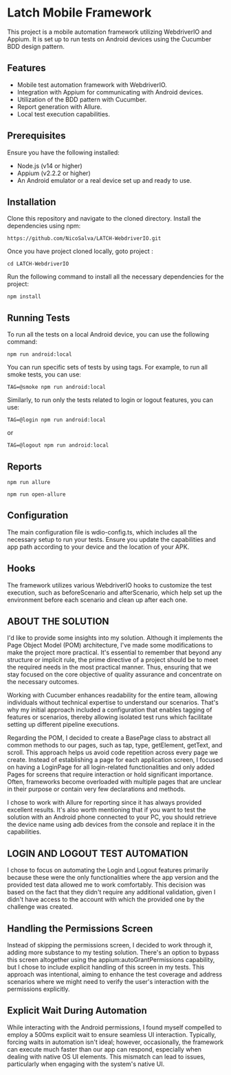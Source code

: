 # Latch Mobile Framework

This project is a mobile automation framework utilizing WebdriverIO and Appium. It is set up to run tests on Android devices using the Cucumber BDD design pattern.

## Features

- Mobile test automation framework with WebdriverIO.
- Integration with Appium for communicating with Android devices.
- Utilization of the BDD pattern with Cucumber.
- Report generation with Allure.
- Local test execution capabilities.

## Prerequisites

Ensure you have the following installed:

- Node.js (v14 or higher)
- Appium (v2.2.2 or higher)
- An Android emulator or a real device set up and ready to use.

## Installation

Clone this repository and navigate to the cloned directory. Install the dependencies using npm:

```
https://github.com/NicoSalva/LATCH-WebdriverIO.git
```
Once you have project cloned locally, goto project :

```
cd LATCH-WebdriverIO
```

Run the following command to install all the necessary dependencies for the project:

```
npm install
```

## Running Tests
To run all the tests on a local Android device, you can use the following command:
```
npm run android:local
```

You can run specific sets of tests by using tags. For example, to run all smoke tests, you can use:
```
TAG=@smoke npm run android:local
```
Similarly, to run only the tests related to login or logout features, you can use:
```
TAG=@login npm run android:local
```
or
```
TAG=@logout npm run android:local
```

## Reports
```
npm run allure
```
```
npm run open-allure
```
## Configuration
The main configuration file is wdio-config.ts, which includes all the necessary setup to run your tests. Ensure you update the capabilities and app path according to your device and the location of your APK.

## Hooks
The framework utilizes various WebdriverIO hooks to customize the test execution, such as beforeScenario and afterScenario, which help set up the environment before each scenario and clean up after each one.

## ABOUT THE SOLUTION

I'd like to provide some insights into my solution. Although it implements the Page Object Model (POM) architecture, I've made some modifications to make the project more practical. It's essential to remember that beyond any structure or implicit rule, the prime directive of a project should be to meet the required needs in the most practical manner. Thus, ensuring that we stay focused on the core objective of quality assurance and concentrate on the necessary outcomes.

Working with Cucumber enhances readability for the entire team, allowing individuals without technical expertise to understand our scenarios. That's why my initial approach included a configuration that enables tagging of features or scenarios, thereby allowing isolated test runs which facilitate setting up different pipeline executions.

Regarding the POM, I decided to create a BasePage class to abstract all common methods to our pages, such as tap, type, getElement, getText, and scroll. This approach helps us avoid code repetition across every page we create. Instead of establishing a page for each application screen, I focused on having a LoginPage for all login-related functionalities and only added Pages for screens that require interaction or hold significant importance. Often, frameworks become overloaded with multiple pages that are unclear in their purpose or contain very few declarations and methods.

I chose to work with Allure for reporting since it has always provided excellent results. It's also worth mentioning that if you want to test the solution with an Android phone connected to your PC, you should retrieve the device name using adb devices from the console and replace it in the capabilities.

## LOGIN AND LOGOUT TEST AUTOMATION
I chose to focus on automating the Login and Logout features primarily because these were the only functionalities where the app version and the provided test data allowed me to work comfortably. This decision was based on the fact that they didn't require any additional validation, given I didn't have access to the account with which the provided one by the challenge was created.

## Handling the Permissions Screen
Instead of skipping the permissions screen, I decided to work through it, adding more substance to my testing solution. There's an option to bypass this screen altogether using the appium:autoGrantPermissions capability, but I chose to include explicit handling of this screen in my tests. This approach was intentional, aiming to enhance the test coverage and address scenarios where we might need to verify the user's interaction with the permissions explicitly.

## Explicit Wait During Automation
While interacting with the Android permissions, I found myself compelled to employ a 500ms explicit wait to ensure seamless UI interaction. Typically, forcing waits in automation isn't ideal; however, occasionally, the framework can execute much faster than our app can respond, especially when dealing with native OS UI elements. This mismatch can lead to issues, particularly when engaging with the system's native UI.
